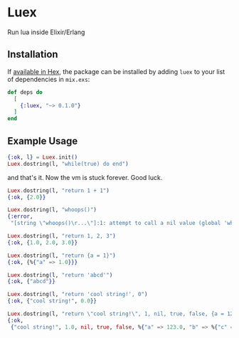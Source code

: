 # Luex

Run lua inside Elixir/Erlang

## Installation

If [available in Hex](https://hex.pm/docs/publish), the package can be installed
by adding `luex` to your list of dependencies in `mix.exs`:

```elixir
def deps do
  [
    {:luex, "~> 0.1.0"}
  ]
end
```

## Example Usage

```elixir
{:ok, l} = Luex.init()
Luex.dostring(l, "while(true) do end")
```
and that's it. Now the vm is stuck forever. Good luck.

```elixir
Luex.dostring(l, "return 1 + 1")
{:ok, {2.0}}
```

```elixir
Luex.dostring(l, "whoops()")
{:error,
 "[string \"whoops()\r...\"]:1: attempt to call a nil value (global 'whoops')"}
```

```elixir
Luex.dostring(l, "return 1, 2, 3")
{:ok, {1.0, 2.0, 3.0}}
```

```elixir
Luex.dostring(l, "return {a = 1}")
{:ok, {%{"a" => 1.0}}}
```

```elixir
Luex.dostring(l, "return 'abcd'")
{:ok, {"abcd"}}
```

```elixir
Luex.dostring(l, "return 'cool string!', 0")
{:ok, {"cool string!", 0.0}}
```

```elixir
Luex.dostring(l, "return \"cool string!\", 1, nil, true, false, {a = 123, b = {c = 1}}")
{:ok,
 {"cool string!", 1.0, nil, true, false, %{"a" => 123.0, "b" => %{"c" => 1.0}}}}
```

